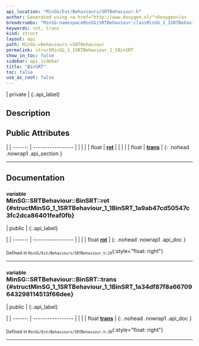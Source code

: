 ```yaml
---
api_location: "MinSG/Ext/Behaviours/SRTBehaviour.h"
author: Generated using <a href="http://www.doxygen.nl/">Doxygen</a>
breadcrumbs: "MinSG:namespaceMinSG|SRTBehaviour:classMinSG_1_1SRTBehaviour"
keywords: rot, trans
kind: struct
layout: api
path: MinSG->Behaviours->SRTBehaviour
permalink: structMinSG_1_1SRTBehaviour_1_1BinSRT
show_in_toc: false
sidebar: api_sidebar
title: "BinSRT"
toc: false
use_as_root: false
---
```


| private |
{:.api_label}

## Description





## Public Attributes

|
| ------: | ----------------- |
|  | |
| float | **[rot](#structMinSG_1_1SRTBehaviour_1_1BinSRT_1a9ab47cd50547c3fc2dca86401feaf0fb)**  |
|  | |
| float | **[trans](#structMinSG_1_1SRTBehaviour_1_1BinSRT_1a34df87f8a66709643298114513f66dee)**  |
{: .nohead .nowrap1 .api_section }


-------------------------------------------------------------------

## Documentation

### <small>variable</small><br/> MinSG::SRTBehaviour::BinSRT::rot {#structMinSG_1_1SRTBehaviour_1_1BinSRT_1a9ab47cd50547c3fc2dca86401feaf0fb}

| public |
{:.api_label}

|
| ------: | ----------------- |
|  |
| float **[rot](#structMinSG_1_1SRTBehaviour_1_1BinSRT_1a9ab47cd50547c3fc2dca86401feaf0fb)**  |
{: .nohead .nowrap1 .api_doc }





<sub>Defined in `MinSG/Ext/Behaviours/SRTBehaviour.h:29`</sub>{:style="float: right"}

-------------------------------------------------------------------

### <small>variable</small><br/> MinSG::SRTBehaviour::BinSRT::trans {#structMinSG_1_1SRTBehaviour_1_1BinSRT_1a34df87f8a66709643298114513f66dee}

| public |
{:.api_label}

|
| ------: | ----------------- |
|  |
| float **[trans](#structMinSG_1_1SRTBehaviour_1_1BinSRT_1a34df87f8a66709643298114513f66dee)**  |
{: .nohead .nowrap1 .api_doc }





<sub>Defined in `MinSG/Ext/Behaviours/SRTBehaviour.h:30`</sub>{:style="float: right"}

-------------------------------------------------------------------

